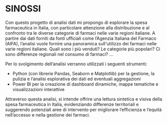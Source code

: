 # SINOSSI
Con questo progetto di analisi dati mi propongo di esplorare la spesa farmaceutica in Italia,
con particolare attenzione alla distribuzione e al confronto tra le diverse categorie di farmaci nelle varie regioni italiane.
A partire dai dati forniti da fonti ufficiali come l’Agenzia Italiana del Farmaco (AIFA), l’analisi vuole fornire una panoramica sull'utilizzo dei farmaci nelle varie regioni italiane. Quali sono i più venduti? Le categorie più popolari?
Ci sono differenze regionali nel consumo di farmaci? ...

Per lo svolgimento dell’analisi verranno utilizzati i seguenti strumenti:
- Python (con librerie Pandas, Seaborn e Matplotlib) per la gestione, la pulizia e l’analisi esplorativa dei dati ed eventuali aggregazioni
- Power BI per la creazione di dashboard dinamiche, mappe tematiche e visualizzazioni interattive

Attraverso questa analisi, si intende offrire una lettura sintetica e visiva della spesa farmaceutica in Italia, evidenziando differenze territoriali e 
suggerendo potenziali aree di intervento per migliorare l’efficienza e l’equità nell’accesso e nella gestione dei farmaci.
